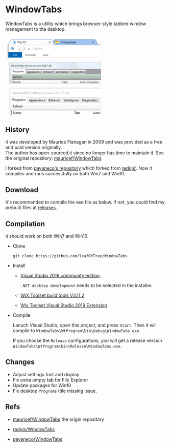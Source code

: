 # WindowTabs

WindowTabs is a utility which brings browser-style tabbed window management to the desktop.

<p>
<img alt="screenshot" src="https://raw.githubusercontent.com/leafOfTree/leafOfTree.github.io/master/WindowTabs-example.png" width="300" />
<img alt="screenshot" src="https://raw.githubusercontent.com/leafOfTree/leafOfTree.github.io/master/WindowTabs-win7.jpg" width="300" />
<img alt="screenshot" src="https://raw.githubusercontent.com/leafOfTree/leafOfTree.github.io/master/WindowTabs-Win10.PNG" width="300" />
</p>

## History
It was developed by Maurice Flanagan in 2009 and was provided as a free and paid version originally.   
The author has open-sourced it since no longer has time to maintain it. See the original repository: [mauricef/WindowTabs](https://github.com/mauricef/WindowTabs).

I forked from [payaneco's repository](https://github.com/payaneco/WindowTabs) which forked from [redgis'](https://github.com/redgis/WindowTabs). Now it compiles and runs successfully on both Win7 and Win10.

## Download

It's recommended to compile the exe file as below. If not, you could find my prebuilt files at [releases](https://github.com/leafOfTree/WindowTabs/releases).

## Compilation

It should work on both Win7 and Win10.

- Clone

    ```
    git clone https://github.com/leafOfTree/WindowTabs
    ```

- Install

    - [Visual Studio 2019 community edition](https://visualstudio.microsoft.com/). 

        `.NET desktop development` needs to be selected in the installer.

    - [WiX Toolset build tools V3.11.2](http://wixtoolset.org/releases)

    - [Wix Toolset Visual Studio 2019 Extension](https://marketplace.visualstudio.com/items?itemName=WixToolset.WixToolsetVisualStudio2019Extension)

- Compile

    Lanuch Visual Studio, open this project, and press `Start`. Then it will compile to `WindowTabs\WtProgram\bin\Debug\WindowTabs.exe`.

    If you choose the `Release` configurations, you will get a release version `WindowTabs\WtProgram\bin\Release\WindowTabs.exe`.

## Changes

- Adjust settings font and display
- Fix extra empty tab for File Explorer
- Update packages for Win10
- Fix desktop `Programs` title missing issue.

## Refs

- [mauricef/WindowTabs](https://github.com/mauricef/WindowTabs) the origin repository

- [redgis/WindowTabs](https://github.com/redgis/WindowTabs)

- [payaneco/WindowTabs](https://github.com/payaneco/WindowTabs)
